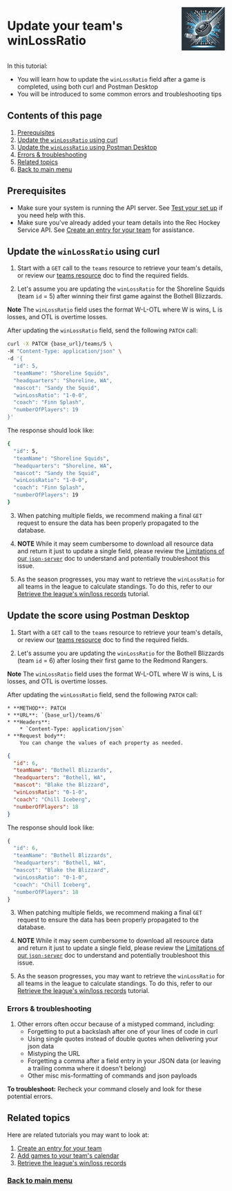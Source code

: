 <div style="display: flex; align-items: center; justify-content: space-between;">
  <h1>Update your team's winLossRatio</h1>
  <img src="rec-hockey-service-logo_4x4.jpeg" alt="Rec Hockey League Logo" style="width: 100px; height: 100px; margin-left: 20px;">
</div>

In this tutorial:

- You will learn how to update the `winLossRatio` field after a game is completed, using both
curl and Postman Desktop
- You will be introduced to some common errors and troubleshooting tips

## Contents of this page
1. [Prerequisites](#1)
2. [Update the `winLossRatio` using curl](#2)
3. [Update the `winLossRatio` using Postman Desktop](#3)
4. [Errors & troubleshooting](#4)
5. [Related topics](#5)
6. [Back to main menu](nav.md)

<a id="1"></a>
## Prerequisites

- Make sure your system is running the API server. See [Test your set up](test-system.md) if you need help with this.
- Make sure you've already added your team details into the Rec Hockey Service API. See [Create an entry for your team](tut-create-team.md) for assistance.

<a id="2"></a>
## Update the `winLossRatio` using curl

1. Start with a `GET` call to the `teams` resource to retrieve your team's details, or review our [teams resource](res-teams.md) doc to find the required fields.

2. Let's assume you are updating the `winLossRatio` for the Shoreline Squids (team `id` = 5) after winning their first game against the Bothell Blizzards. 

**Note** The `winLossRatio` field uses the format W-L-OTL where W is wins, L is losses, and OTL is overtime losses.

After updating the `winLossRatio` field, send the following `PATCH` call:

```bash
curl -X PATCH {base_url}/teams/5 \
-H "Content-Type: application/json" \
-d '{
  "id": 5,
  "teamName": "Shoreline Squids",
  "headquarters": "Shoreline, WA",
  "mascot": "Sandy the Squid",
  "winLossRatio": "1-0-0",
  "coach": "Finn Splash",
  "numberOfPlayers": 19
}'
```

The response should look like:

```bash
{
  "id": 5,
  "teamName": "Shoreline Squids",
  "headquarters": "Shoreline, WA",
  "mascot": "Sandy the Squid",
  "winLossRatio": "1-0-0",
  "coach": "Finn Splash",
  "numberOfPlayers": 19
}
```

3. When patching multiple fields, we recommend making a final `GET` request to ensure the data has been properly propagated to the database.

4. **NOTE** While it may seem cumbersome to download all resource data and return it just to update a single field, please review the [Limitations of our `json-server`](xtra-limitations.md) doc to understand and potentially troubleshoot this issue.

5. As the season progresses, you may want to retrieve the `winLossRatio` for all teams in the league to calculate standings. To do this, refer to our [Retrieve the league's win/loss records](tut-retrieve-wlr.md) tutorial.

<a id="3"></a>
## Update the score using Postman Desktop

1. Start with a `GET` call to the `teams` resource to retrieve your team's details, or review our [teams resource](res-teams.md) doc to find the required fields.

2. Let's assume you are updating the `winLossRatio` for the Bothell Blizzards (team `id` = 6) after losing their first game to the Redmond Rangers. 

**Note** The `winLossRatio` field uses the format W-L-OTL where W is wins, L is losses, and OTL is overtime losses.

After updating the `winLossRatio` field, send the following `PATCH` call:

    * **METHOD**: PATCH
    * **URL**: `{base_url}/teams/6`
    * **Headers**:
        * `Content-Type: application/json`
    * **Request body**:
        You can change the values of each property as needed.

```json
{
  "id": 6,
  "teamName": "Bothell Blizzards",
  "headquarters": "Bothell, WA",
  "mascot": "Blake the Blizzard",
  "winLossRatio": "0-1-0",
  "coach": "Chill Iceberg",
  "numberOfPlayers": 18
}
```

The response should look like:

```js
{
  "id": 6,
  "teamName": "Bothell Blizzards",
  "headquarters": "Bothell, WA",
  "mascot": "Blake the Blizzard",
  "winLossRatio": "0-1-0",
  "coach": "Chill Iceberg",
  "numberOfPlayers": 18
}
```

3. When patching multiple fields, we recommend making a final `GET` request to ensure the data has been properly propagated to the database.

4. **NOTE** While it may seem cumbersome to download all resource data and return it just to update a single field, please review the [Limitations of our `json-server`](xtra-limitations.md) doc to understand and potentially troubleshoot this issue.

5. As the season progresses, you may want to retrieve the `winLossRatio` for all teams in the league to calculate standings. To do this, refer to our [Retrieve the league's win/loss records](tut-retrieve-wlr.md) tutorial.

<a id="4"></a>
### Errors & troubleshooting

1. Other errors often occur because of a mistyped command, including:
    - Forgetting to put a backslash after one of your lines of code in curl
    - Using single quotes instead of double quotes when delivering your json data
    - Mistyping the URL
    - Forgetting a comma after a field entry in your JSON data (or leaving a trailing comma where it doesn't belong)
    - Other misc mis-formatting of commands and json payloads

**To troubleshoot:** Recheck your command closely and look for these potential errors.


<a id="5"></a>
## Related topics

Here are related tutorials you may want to look at:

1. [Create an entry for your team](tut-create-team.md)
2. [Add games to your team's calendar](tut-add-games.md)
3. [Retrieve the league's win/loss records](tut-retrieve-wlr.md)

### [Back to main menu](nav.md)
